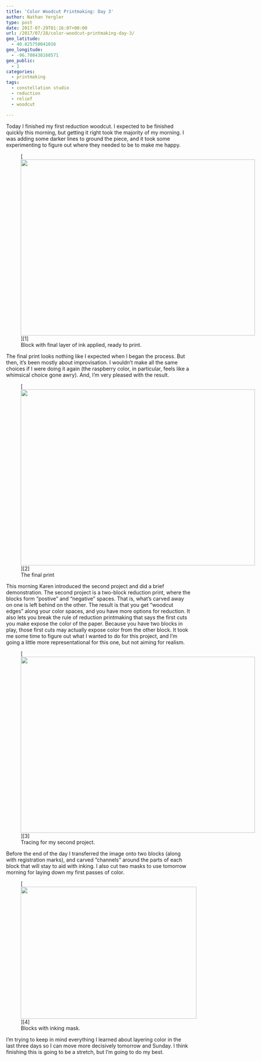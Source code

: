 ```yaml
---
title: 'Color Woodcut Printmaking: Day 3'
author: Nathan Yergler
type: post
date: 2017-07-29T01:16:07+00:00
url: /2017/07/28/color-woodcut-printmaking-day-3/
geo_latitude:
  - 40.825750041016
geo_longitude:
  - -96.708438168571
geo_public:
  - 1
categories:
  - printmaking
tags:
  - constellation studio
  - reduction
  - relief
  - woodcut

---
```

Today I finished my first reduction woodcut. I expected to be finished quickly this morning, but getting it right took the majority of my morning. I was adding some darker lines to ground the piece, and it took some experimenting to figure out where they needed to be to make me happy.

<figure id="attachment_2635" aria-describedby="caption-attachment-2635" style="width: 640px" class="wp-caption aligncenter">[<img data-attachment-id="2635" data-permalink="https://www.yergler.net/2017/07/28/color-woodcut-printmaking-day-3/img_4877/" data-orig-file="https://www.yergler.net/wp-content/uploads/2017/07/img_4877.jpg" data-orig-size="3264,2448" data-comments-opened="0" data-image-meta="{&quot;aperture&quot;:&quot;2.2&quot;,&quot;credit&quot;:&quot;&quot;,&quot;camera&quot;:&quot;iPhone 6&quot;,&quot;caption&quot;:&quot;&quot;,&quot;created_timestamp&quot;:&quot;1501243427&quot;,&quot;copyright&quot;:&quot;&quot;,&quot;focal_length&quot;:&quot;4.15&quot;,&quot;iso&quot;:&quot;100&quot;,&quot;shutter_speed&quot;:&quot;0.033333333333333&quot;,&quot;title&quot;:&quot;&quot;,&quot;orientation&quot;:&quot;1&quot;}" data-image-title="img_4877" data-image-description="" data-image-caption="" data-medium-file="https://www.yergler.net/wp-content/uploads/2017/07/img_4877-300x225.jpg" data-large-file="https://www.yergler.net/wp-content/uploads/2017/07/img_4877-1024x768.jpg" loading="lazy" width="640" height="480" alt="" src="https://www.yergler.net/wp-content/uploads/2017/07/img_4877.jpg" title="" class="size-large wp-image-2635" srcset="https://www.yergler.net/wp-content/uploads/2017/07/img_4877.jpg 3264w, https://www.yergler.net/wp-content/uploads/2017/07/img_4877-300x225.jpg 300w, https://www.yergler.net/wp-content/uploads/2017/07/img_4877-768x576.jpg 768w, https://www.yergler.net/wp-content/uploads/2017/07/img_4877-1024x768.jpg 1024w, https://www.yergler.net/wp-content/uploads/2017/07/img_4877-624x468.jpg 624w" sizes="(max-width: 640px) 100vw, 640px" />][1]<figcaption id="caption-attachment-2635" class="wp-caption-text">Block with final layer of ink applied, ready to print.</figcaption></figure>  
The final print looks nothing like I expected when I began the process. But then, it&#8217;s been mostly about improvisation. I wouldn&#8217;t make all the same choices if I were doing it again (the raspberry color, in particular, feels like a whimsical choice gone awry). And, I&#8217;m very pleased with the result.

<figure id="attachment_2636" aria-describedby="caption-attachment-2636" style="width: 640px" class="wp-caption aligncenter">[<img data-attachment-id="2636" data-permalink="https://www.yergler.net/2017/07/28/color-woodcut-printmaking-day-3/img_4878/" data-orig-file="https://www.yergler.net/wp-content/uploads/2017/07/img_4878.jpg" data-orig-size="3264,2448" data-comments-opened="0" data-image-meta="{&quot;aperture&quot;:&quot;2.2&quot;,&quot;credit&quot;:&quot;&quot;,&quot;camera&quot;:&quot;iPhone 6&quot;,&quot;caption&quot;:&quot;&quot;,&quot;created_timestamp&quot;:&quot;1501244220&quot;,&quot;copyright&quot;:&quot;&quot;,&quot;focal_length&quot;:&quot;4.15&quot;,&quot;iso&quot;:&quot;125&quot;,&quot;shutter_speed&quot;:&quot;0.033333333333333&quot;,&quot;title&quot;:&quot;&quot;,&quot;orientation&quot;:&quot;1&quot;}" data-image-title="Untitled (Lincoln)" data-image-description="" data-image-caption="" data-medium-file="https://www.yergler.net/wp-content/uploads/2017/07/img_4878-300x225.jpg" data-large-file="https://www.yergler.net/wp-content/uploads/2017/07/img_4878-1024x768.jpg" loading="lazy" width="640" height="480" alt="" src="https://www.yergler.net/wp-content/uploads/2017/07/img_4878.jpg" title="" class="size-large wp-image-2636" srcset="https://www.yergler.net/wp-content/uploads/2017/07/img_4878.jpg 3264w, https://www.yergler.net/wp-content/uploads/2017/07/img_4878-300x225.jpg 300w, https://www.yergler.net/wp-content/uploads/2017/07/img_4878-768x576.jpg 768w, https://www.yergler.net/wp-content/uploads/2017/07/img_4878-1024x768.jpg 1024w, https://www.yergler.net/wp-content/uploads/2017/07/img_4878-624x468.jpg 624w" sizes="(max-width: 640px) 100vw, 640px" />][2]<figcaption id="caption-attachment-2636" class="wp-caption-text">The final print</figcaption></figure>  
This morning Karen introduced the second project and did a brief demonstration. The second project is a two-block reduction print, where the blocks form &#8220;postive&#8221; and &#8220;negative&#8221; spaces. That is, what&#8217;s carved away on one is left behind on the other. The result is that you get &#8220;woodcut edges&#8221; along your color spaces, and you have more options for reduction. It also lets you break the rule of reduction printmaking that says the first cuts you make expose the color of the paper. Because you have two blocks in play, those first cuts may actually expose color from the other block. It took me some time to figure out what I wanted to do for this project, and I&#8217;m going a little more representational for this one, but not aiming for realism.

<figure id="attachment_2637" aria-describedby="caption-attachment-2637" style="width: 640px" class="wp-caption aligncenter">[<img data-attachment-id="2637" data-permalink="https://www.yergler.net/2017/07/28/color-woodcut-printmaking-day-3/img_4882/" data-orig-file="https://www.yergler.net/wp-content/uploads/2017/07/img_4882.jpg" data-orig-size="3264,2448" data-comments-opened="0" data-image-meta="{&quot;aperture&quot;:&quot;2.2&quot;,&quot;credit&quot;:&quot;&quot;,&quot;camera&quot;:&quot;iPhone 6&quot;,&quot;caption&quot;:&quot;&quot;,&quot;created_timestamp&quot;:&quot;1501265387&quot;,&quot;copyright&quot;:&quot;&quot;,&quot;focal_length&quot;:&quot;4.15&quot;,&quot;iso&quot;:&quot;50&quot;,&quot;shutter_speed&quot;:&quot;0.0083333333333333&quot;,&quot;title&quot;:&quot;&quot;,&quot;orientation&quot;:&quot;1&quot;}" data-image-title="img_4882" data-image-description="" data-image-caption="" data-medium-file="https://www.yergler.net/wp-content/uploads/2017/07/img_4882-300x225.jpg" data-large-file="https://www.yergler.net/wp-content/uploads/2017/07/img_4882-1024x768.jpg" loading="lazy" width="640" height="480" alt="" src="https://www.yergler.net/wp-content/uploads/2017/07/img_4882.jpg" title="" class="size-large wp-image-2637" srcset="https://www.yergler.net/wp-content/uploads/2017/07/img_4882.jpg 3264w, https://www.yergler.net/wp-content/uploads/2017/07/img_4882-300x225.jpg 300w, https://www.yergler.net/wp-content/uploads/2017/07/img_4882-768x576.jpg 768w, https://www.yergler.net/wp-content/uploads/2017/07/img_4882-1024x768.jpg 1024w, https://www.yergler.net/wp-content/uploads/2017/07/img_4882-624x468.jpg 624w" sizes="(max-width: 640px) 100vw, 640px" />][3]<figcaption id="caption-attachment-2637" class="wp-caption-text">Tracing for my second project.</figcaption></figure>  
Before the end of the day I transferred the image onto two blocks (along with registration marks), and carved &#8220;channels&#8221; around the parts of each block that will stay to aid with inking. I also cut two masks to use tomorrow morning for laying down my first passes of color.

<figure id="attachment_2638" aria-describedby="caption-attachment-2638" style="width: 480px" class="wp-caption aligncenter">[<img data-attachment-id="2638" data-permalink="https://www.yergler.net/2017/07/28/color-woodcut-printmaking-day-3/img_4881/" data-orig-file="https://www.yergler.net/wp-content/uploads/2017/07/img_4881.jpg" data-orig-size="3264,2448" data-comments-opened="0" data-image-meta="{&quot;aperture&quot;:&quot;2.2&quot;,&quot;credit&quot;:&quot;&quot;,&quot;camera&quot;:&quot;iPhone 6&quot;,&quot;caption&quot;:&quot;&quot;,&quot;created_timestamp&quot;:&quot;1501265370&quot;,&quot;copyright&quot;:&quot;&quot;,&quot;focal_length&quot;:&quot;4.15&quot;,&quot;iso&quot;:&quot;32&quot;,&quot;shutter_speed&quot;:&quot;0.016666666666667&quot;,&quot;title&quot;:&quot;&quot;,&quot;orientation&quot;:&quot;1&quot;}" data-image-title="img_4881" data-image-description="" data-image-caption="" data-medium-file="https://www.yergler.net/wp-content/uploads/2017/07/img_4881-300x225.jpg" data-large-file="https://www.yergler.net/wp-content/uploads/2017/07/img_4881-1024x768.jpg" loading="lazy" width="480" height="360" alt="" src="https://www.yergler.net/wp-content/uploads/2017/07/img_4881.jpg" title="" class="size-medium wp-image-2638" srcset="https://www.yergler.net/wp-content/uploads/2017/07/img_4881.jpg 3264w, https://www.yergler.net/wp-content/uploads/2017/07/img_4881-300x225.jpg 300w, https://www.yergler.net/wp-content/uploads/2017/07/img_4881-768x576.jpg 768w, https://www.yergler.net/wp-content/uploads/2017/07/img_4881-1024x768.jpg 1024w, https://www.yergler.net/wp-content/uploads/2017/07/img_4881-624x468.jpg 624w" sizes="(max-width: 480px) 100vw, 480px" />][4]<figcaption id="caption-attachment-2638" class="wp-caption-text">Blocks with inking mask.</figcaption></figure>  
I&#8217;m trying to keep in mind everything I learned about layering color in the last three days so I can move more decisively tomorrow and Sunday. I think finishing this is going to be a stretch, but I&#8217;m going to do my best.<span id="selectionBoundary_1501290964775_20032624884780925" class="rangySelectionBoundary" style="line-height: 0; display: none;">﻿</span>

<div id="geo-post-2639" class="geo geo-post" style="display: none">
  <span class="latitude">40.82575</span><span class="longitude">-96.7084382</span>
</div>

 [1]: https://www.yergler.net/wp-content/uploads/2017/07/img_4877.jpg
 [2]: https://www.yergler.net/wp-content/uploads/2017/07/img_4878.jpg
 [3]: https://www.yergler.net/wp-content/uploads/2017/07/img_4882.jpg
 [4]: https://www.yergler.net/wp-content/uploads/2017/07/img_4881.jpg